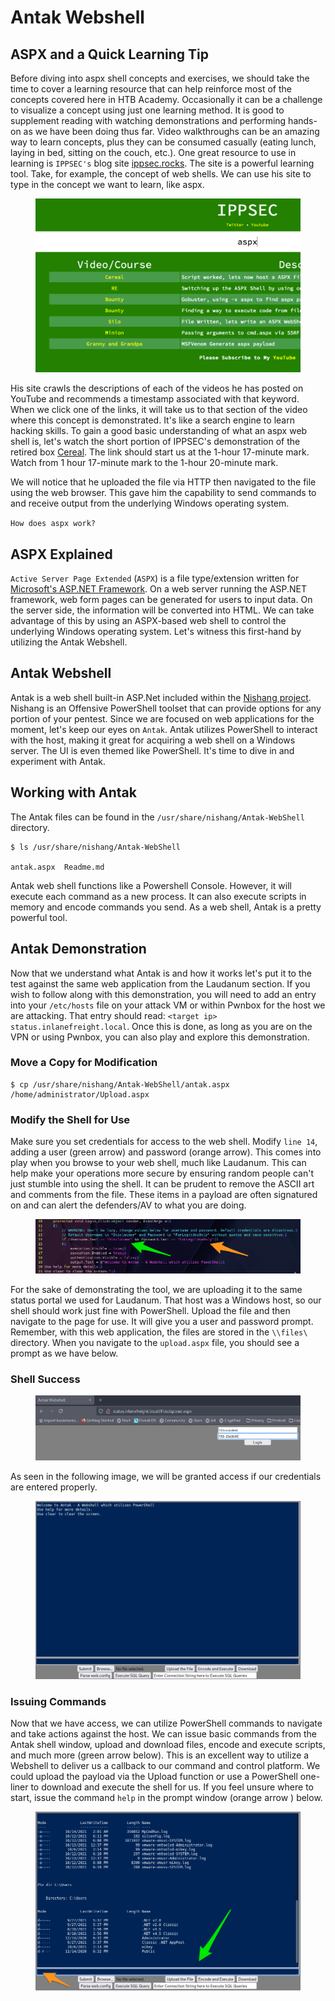 # Antak Webshell

## ASPX and a Quick Learning Tip

Before diving into aspx shell concepts and exercises, we should take the time to cover a learning resource that can help reinforce most of the concepts covered here in HTB Academy. Occasionally it can be a challenge to visualize a concept using just one learning method. It is good to supplement reading with watching demonstrations and performing hands-on as we have been doing thus far. Video walkthroughs can be an amazing way to learn concepts, plus they can be consumed casually (eating lunch, laying in bed, sitting on the couch, etc.). One great resource to use in learning is `IPPSEC's` blog site [ippsec.rocks](https://ippsec.rocks/?). The site is a powerful learning tool. Take, for example, the concept of web shells. We can use his site to type in the concept we want to learn, like aspx.

<figure><img src="../../../../.gitbook/assets/image (6) (1) (1) (1) (1) (1) (1) (1).png" alt=""><figcaption></figcaption></figure>

His site crawls the descriptions of each of the videos he has posted on YouTube and recommends a timestamp associated with that keyword. When we click one of the links, it will take us to that section of the video where this concept is demonstrated. It's like a search engine to learn hacking skills. To gain a good basic understanding of what an aspx web shell is, let's watch the short portion of IPPSEC's demonstration of the retired box [Cereal](https://www.youtube.com/watch?v=04ZBIioD5pA\&t=4677s). The link should start us at the 1-hour 17-minute mark. Watch from 1 hour 17-minute mark to the 1-hour 20-minute mark.

We will notice that he uploaded the file via HTTP then navigated to the file using the web browser. This gave him the capability to send commands to and receive output from the underlying Windows operating system.

`How does aspx work?`

## ASPX Explained

`Active Server Page Extended` (`ASPX`) is a file type/extension written for [Microsoft's ASP.NET Framework](https://docs.microsoft.com/en-us/aspnet/overview). On a web server running the ASP.NET framework, web form pages can be generated for users to input data. On the server side, the information will be converted into HTML. We can take advantage of this by using an ASPX-based web shell to control the underlying Windows operating system. Let's witness this first-hand by utilizing the Antak Webshell.

## Antak Webshell

Antak is a web shell built-in ASP.Net included within the [Nishang project](https://github.com/samratashok/nishang). Nishang is an Offensive PowerShell toolset that can provide options for any portion of your pentest. Since we are focused on web applications for the moment, let's keep our eyes on `Antak`. Antak utilizes PowerShell to interact with the host, making it great for acquiring a web shell on a Windows server. The UI is even themed like PowerShell. It's time to dive in and experiment with Antak.

## Working with Antak

The Antak files can be found in the `/usr/share/nishang/Antak-WebShell` directory.

```shell-session
$ ls /usr/share/nishang/Antak-WebShell

antak.aspx  Readme.md
```

Antak web shell functions like a Powershell Console. However, it will execute each command as a new process. It can also execute scripts in memory and encode commands you send. As a web shell, Antak is a pretty powerful tool.

## Antak Demonstration

Now that we understand what Antak is and how it works let's put it to the test against the same web application from the Laudanum section. If you wish to follow along with this demonstration, you will need to add an entry into your `/etc/hosts` file on your attack VM or within Pwnbox for the host we are attacking. That entry should read: `<target ip> status.inlanefreight.local`. Once this is done, as long as you are on the VPN or using Pwnbox, you can also play and explore this demonstration.

### **Move a Copy for Modification**

```shell-session
$ cp /usr/share/nishang/Antak-WebShell/antak.aspx /home/administrator/Upload.aspx
```

### **Modify the Shell for Use**

Make sure you set credentials for access to the web shell. Modify `line 14`, adding a user (green arrow) and password (orange arrow). This comes into play when you browse to your web shell, much like Laudanum. This can help make your operations more secure by ensuring random people can't just stumble into using the shell. It can be prudent to remove the ASCII art and comments from the file. These items in a payload are often signatured on and can alert the defenders/AV to what you are doing.

<figure><img src="../../../../.gitbook/assets/image (1) (1) (1) (1) (1) (1) (1) (1) (1) (1) (1) (1) (1) (1) (1) (1) (1) (1) (1) (1) (1) (1) (1) (1) (1) (1) (1) (1) (1) (1) (1) (1) (1) (1) (1) (1) (1) (1) (1) (1) (1) (1) (1) (1) (1) (1) (1) (1) (1) (1) (1) (1) (1) (1) (1) (1) (1) (1).png" alt=""><figcaption></figcaption></figure>

For the sake of demonstrating the tool, we are uploading it to the same status portal we used for Laudanum. That host was a Windows host, so our shell should work just fine with PowerShell. Upload the file and then navigate to the page for use. It will give you a user and password prompt. Remember, with this web application, the files are stored in the `\\files\` directory. When you navigate to the `upload.aspx` file, you should see a prompt as we have below.

### **Shell Success**

<figure><img src="../../../../.gitbook/assets/image (2) (1) (1) (1) (1) (1) (1) (1) (1) (1) (1) (1) (1) (1) (1) (1) (1) (1) (1) (1) (1) (1) (1) (1) (1) (1) (1) (1) (1) (1) (1) (1) (1) (1) (1) (1) (1).png" alt=""><figcaption></figcaption></figure>

As seen in the following image, we will be granted access if our credentials are entered properly.

<figure><img src="../../../../.gitbook/assets/image (3) (1) (1) (1) (1) (1) (1) (1) (1) (1) (1) (1) (1) (1) (1) (1) (1) (1) (1) (1) (1).png" alt=""><figcaption></figcaption></figure>

### **Issuing Commands**

Now that we have access, we can utilize PowerShell commands to navigate and take actions against the host. We can issue basic commands from the Antak shell window, upload and download files, encode and execute scripts, and much more (green arrow below). This is an excellent way to utilize a Webshell to deliver us a callback to our command and control platform. We could upload the payload via the Upload function or use a PowerShell one-liner to download and execute the shell for us. If you feel unsure where to start, issue the command `help` in the prompt window (orange arrow ) below.

<figure><img src="../../../../.gitbook/assets/image (4) (1) (1) (1) (1) (1) (1) (1) (1) (1) (1) (1) (1).png" alt=""><figcaption></figcaption></figure>
